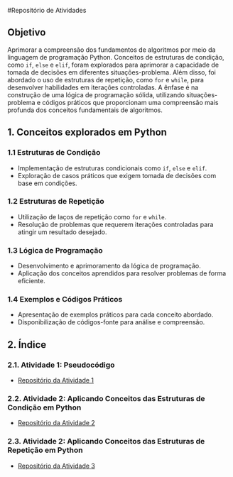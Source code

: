 #Repositório de Atividades

## Objetivo
Aprimorar a compreensão dos fundamentos de algoritmos por meio da linguagem de programação Python. Conceitos de estruturas de condição, como `if`, `else` e `elif`, foram explorados para aprimorar a capacidade de tomada de decisões em diferentes situações-problema. Além disso, foi abordado o uso de estruturas de repetição, como `for` e `while`, para desenvolver habilidades em iterações controladas. A ênfase é na construção de uma lógica de programação sólida, utilizando situações-problema e códigos práticos que proporcionam uma compreensão mais profunda dos conceitos fundamentais de algoritmos.

## 1. Conceitos explorados em Python
### 1.1 Estruturas de Condição
   - Implementação de estruturas condicionais como `if`, `else` e `elif`.
   - Exploração de casos práticos que exigem tomada de decisões com base em condições.

### 1.2 Estruturas de Repetição
   - Utilização de laços de repetição como `for` e `while`.
   - Resolução de problemas que requerem iterações controladas para atingir um resultado desejado.

### 1.3 Lógica de Programação
   - Desenvolvimento e aprimoramento da lógica de programação.
   - Aplicação dos conceitos aprendidos para resolver problemas de forma eficiente.

### 1.4 Exemplos e Códigos Práticos
   - Apresentação de exemplos práticos para cada conceito abordado.
   - Disponibilização de códigos-fonte para análise e compreensão.

## 2. Índice
### 2.1. Atividade 1: Pseudocódigo
   - [Repositório da Atividade 1](https://github.com/devitruvius/ADS-Pseudocodigos-Atividades)

### 2.2. Atividade 2: Aplicando Conceitos das Estruturas de Condição em Python
   - [Repositório da Atividade 2](https://github.com/devitruvius/ADS-Python-Condicao)

### 2.3. Atividade 2: Aplicando Conceitos das Estruturas de Repetição em Python
   - [Repositório da Atividade 3](https://github.com/devitruvius/ADS-Python-Repeticao/tree/main)

